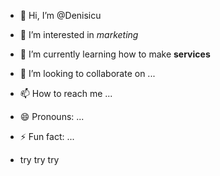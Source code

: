 - 👋 Hi, I’m @Denisicu
- 👀 I’m interested in *marketing*

- 🌱 I’m currently learning how to make **services**
- 💞️ I’m looking to collaborate on ...
- 📫 How to reach me ...
- 😄 Pronouns: ...
- ⚡ Fun fact: ...
 - try try try
<!---
Denisicu/Denisicu is a ✨ special ✨ repository because its `README.md` (this file) appears on your GitHub profile.
You can click the Preview link to take a look at your changes.
--->
